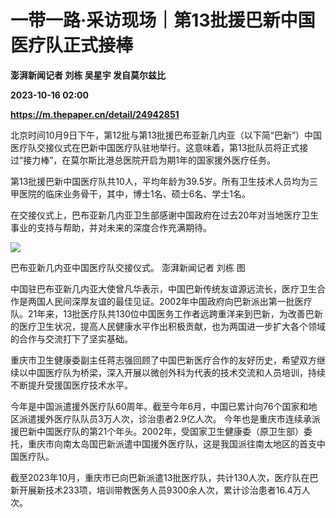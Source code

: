 # 一带一路·采访现场｜第13批援巴新中国医疗队正式接棒
**澎湃新闻记者 刘栋 吴星宇 发自莫尔兹比**

**2023-10-16 02:00**

**https://m.thepaper.cn/detail/24942851**

北京时间10月9日下午，第12批与第13批援巴布亚新几内亚（以下简“巴新”）中国医疗队交接仪式在巴新中国医疗队驻地举行。这意味着，第13批队员将正式接过“接力棒”，在莫尔斯比港总医院开启为期1年的国家援外医疗任务。

第13批援巴新中国医疗队共10人，平均年龄为39.5岁。所有卫生技术人员均为三甲医院的临床业务骨干，其中，博士1名、硕士6名、学士1名。

在交接仪式上，巴布亚新几内亚卫生部感谢中国政府在过去20年对当地医疗卫生事业的支持与帮助，并对未来的深度合作充满期待。

![](https://imagecloud.thepaper.cn/thepaper/image/274/250/95.jpg)

巴布亚新几内亚中国医疗队交接仪式。 澎湃新闻记者 刘栋 图

中国驻巴布亚新几内亚大使曾凡华表示，中国巴新传统友谊源远流长，医疗卫生合作是两国人民间深厚友谊的最佳见证。2002年中国政府向巴新派出第一批医疗队。21年来，13批医疗队共130位中国医务工作者远跨重洋来到巴新，为改善巴新的医疗卫生状况，提高人民健康水平作出积极贡献，也为两国进一步扩大各个领域的合作与交流打下了坚实基础。

重庆市卫生健康委副主任蒋志强回顾了中国巴新医疗合作的友好历史，希望双方继续以中国医疗队为桥梁，深入开展以微创外科为代表的技术交流和人员培训，持续不断提升受援国医疗技术水平。

今年是中国派遣援外医疗队60周年。截至今年6月，中国已累计向76个国家和地区派遣援外医疗队队员3万人次，诊治患者2.9亿人次。 今年也是重庆市连续承派援巴新中国医疗队的第21个年头。2002年，受国家卫生健康委（原卫生部）委托，重庆市向南太岛国巴新派遣中国援外医疗队，这是我国派往南太地区的首支中国医疗队。

截至2023年10月，重庆市已向巴新派遣13批医疗队，共计130人次，医疗队在巴新开展新技术233项，培训带教医务人员9300余人次，累计诊治患者16.4万人次。